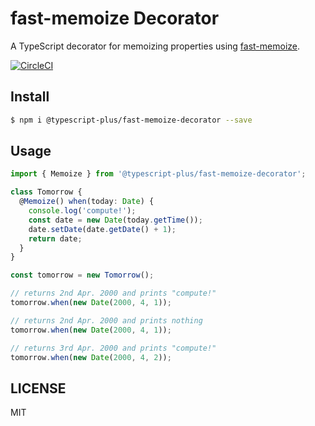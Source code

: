 # fast-memoize Decorator

A TypeScript decorator for memoizing properties using [fast-memoize].

[![CircleCI](https://circleci.com/gh/typescript-plus/fast-memoize-decorator.svg?style=svg)](https://circleci.com/gh/typescript-plus/fast-memoize-decorator)

## Install

```bash
$ npm i @typescript-plus/fast-memoize-decorator --save
```

## Usage

```ts
import { Memoize } from '@typescript-plus/fast-memoize-decorator';

class Tomorrow {
  @Memoize() when(today: Date) {
    console.log('compute!');
    const date = new Date(today.getTime());
    date.setDate(date.getDate() + 1);
    return date;
  }
}

const tomorrow = new Tomorrow();

// returns 2nd Apr. 2000 and prints "compute!"
tomorrow.when(new Date(2000, 4, 1));

// returns 2nd Apr. 2000 and prints nothing
tomorrow.when(new Date(2000, 4, 1));

// returns 3rd Apr. 2000 and prints "compute!"
tomorrow.when(new Date(2000, 4, 2));
```

[fast-memoize]: https://www.npmjs.com/package/fast-memoize

## LICENSE

MIT
